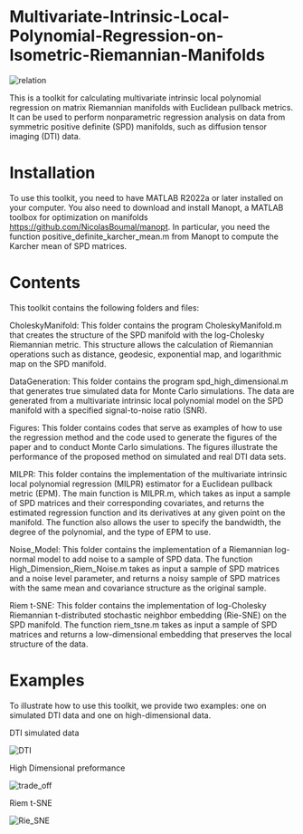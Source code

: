 # Multivariate-Intrinsic-Local-Polynomial-Regression-on-Isometric-Riemannian-Manifolds


![relation](https://user-images.githubusercontent.com/102549261/234109560-67556ca0-12ef-43db-9e90-044f2345ac68.png)


This is a toolkit for calculating multivariate intrinsic local polynomial regression on matrix Riemannian manifolds with Euclidean pullback metrics. It can be used to perform nonparametric regression analysis on data from symmetric positive definite (SPD) manifolds, such as diffusion tensor imaging (DTI) data.

# Installation
To use this toolkit, you need to have MATLAB R2022a or later installed on your computer. You also need to download and install Manopt, a MATLAB toolbox for optimization on manifolds https://github.com/NicolasBoumal/manopt. In particular, you need the function positive_definite_karcher_mean.m from Manopt to compute the Karcher mean of SPD matrices.

# Contents

This toolkit contains the following folders and files:

CholeskyManifold: This folder contains the program CholeskyManifold.m that creates the structure of the SPD manifold with the log-Cholesky Riemannian metric. This structure allows the calculation of Riemannian operations such as distance, geodesic, exponential map, and logarithmic map on the SPD manifold.

DataGeneration: This folder contains the program spd_high_dimensional.m that generates true simulated data for Monte Carlo simulations. The data are generated from a multivariate intrinsic local polynomial model on the SPD manifold with a specified signal-to-noise ratio (SNR).

Figures: This folder contains codes that serve as examples of how to use the regression method and the code used to generate the figures of the paper and to conduct Monte Carlo simulations. The figures illustrate the performance of the proposed method on simulated and real DTI data sets.

MILPR: This folder contains the implementation of the multivariate intrinsic local polynomial regression (MILPR) estimator for a Euclidean pullback metric (EPM). The main function is MILPR.m, which takes as input a sample of SPD matrices and their corresponding covariates, and returns the estimated regression function and its derivatives at any given point on the manifold. The function also allows the user to specify the bandwidth, the degree of the polynomial, and the type of EPM to use.

Noise_Model: This folder contains the implementation of a Riemannian log-normal model to add noise to a sample of SPD data. The function High_Dimension_Riem_Noise.m takes as input a sample of SPD matrices and a noise level parameter, and returns a noisy sample of SPD matrices with the same mean and covariance structure as the original sample.

Riem t-SNE: This folder contains the implementation of log-Cholesky Riemannian t-distributed stochastic neighbor embedding (Rie-SNE) on the SPD manifold. The function riem_tsne.m takes as input a sample of SPD matrices and returns a low-dimensional embedding that preserves the local structure of the data.

# Examples

To illustrate how to use this toolkit, we provide two examples: one on simulated DTI data and one on high-dimensional data.

DTI simulated data 

![DTI](https://user-images.githubusercontent.com/102549261/234109220-5f8a778d-4d34-452a-966a-84e4c860a677.png)

High Dimensional preformance 

![trade_off](https://user-images.githubusercontent.com/102549261/234109349-70bee79b-b862-4305-b51b-e676c6e32630.png)

Riem t-SNE

![Rie_SNE](https://user-images.githubusercontent.com/102549261/234109427-8aacbbd5-bd47-4ab9-9920-bfd7c28b2756.png)
